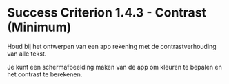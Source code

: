 # Success Criterion 1.4.3 - Contrast (Minimum)

Houd bij het ontwerpen van een app rekening met de contrastverhouding van alle tekst.

Je kunt een schermafbeelding maken van de app om kleuren te bepalen en het contrast te berekenen.
